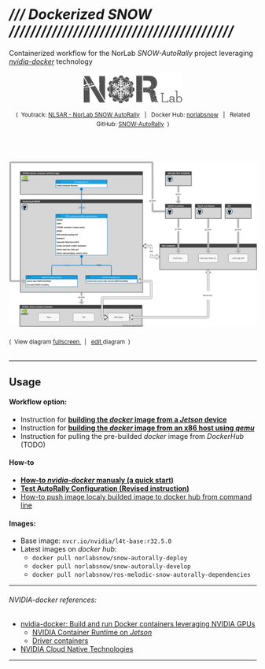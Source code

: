 # _/// Dockerized SNOW //////////////////////////////////////////_

Containerized workflow for the NorLab _SNOW-AutoRally_ project leveraging [_nvidia-docker_](https://github.com/NVIDIA/nvidia-docker) technology

<div align="center">
<p> <img src="./images/norlab_logo_acronym_dark.png" width="200"> </p>

<p>
<sup>
(&nbsp; 
Youtrack: <a href="https://redleader.myjetbrains.com/youtrack/dashboard?id=bce3112d-bda1-425c-8628-802a047be4d3">NLSAR - NorLab SNOW AutoRally</a>
&nbsp; | &nbsp; Docker Hub:
<a href="https://hub.docker.com/u/norlabsnow">norlabsnow</a>
&nbsp; | &nbsp; Related GitHub:
<a href="https://github.com/RedLeader962/autorally">SNOW-AutoRally</a>
&nbsp;)
</sup>
</p>
</div>

<br>
<br>

<div>
<p>
<a href="https://viewer.diagrams.net/?target=blank&highlight=0000ff&edit=_blank&layers=1&nav=1&title=dockerized_snow_plan.drawio#Uhttps%3A%2F%2Fraw.githubusercontent.com%2FRedLeader962%2FDockerized-SNOW%2Fmaster%2Fdrawio%2Fdockerized_snow_plan.drawio">
<img src="drawio/dockerized_snow_plan.svg">
</a>
</p>
<sub>
(&nbsp; View diagram  
<a href="https://viewer.diagrams.net/?target=blank&highlight=0000ff&edit=_blank&layers=1&nav=1&title=dockerized_snow_plan.drawio#Uhttps%3A%2F%2Fraw.githubusercontent.com%2FRedLeader962%2FDockerized-SNOW%2Fmaster%2Fdrawio%2Fdockerized_snow_plan.drawio">
fullscreen
</a>
&nbsp; | &nbsp;
<a href="https://app.diagrams.net/?mode=github#HRedLeader962%2FDockerized-SNOW%2Fmaster%2Fdrawio%2Fdockerized_snow_plan.drawio" target="_blank" rel="noopener noreferrer">edit
</a>
diagram &nbsp;)
</sub>
</div>

<br>

---
## Usage

#### Workflow option:

- Instruction for [**building the _docker_ image from a _Jetson_ device**](README_Jetson_builded.md)
- Instruction for [**building the _docker_ image from an x86 host using _qemu_**](README_cross_compiler.md)
- Instruction for pulling the pre-builded _docker_ image from _DockerHub_ (TODO)

#### How-to
- [**How-to _nvidia-docker_ manualy (a quick start)**](README_docker_manualy_quickstart.md)
- [**Test AutoRally Configuration (**Revised instruction**)**](https://github.com/RedLeader962/SNOW-AutoRally#test-autorally-configuration-in-gazebo-revised-instruction)
- [How-to push image localy builded image to docker hub from command line](README_push_to_dockerhub.md)


#### Images:
- Base image: `nvcr.io/nvidia/l4t-base:r32.5.0`
- Latest images on _docker hub_: 
   - `docker pull norlabsnow/snow-autorally-deploy`
   - `docker pull norlabsnow/snow-autorally-develop`
   - `docker pull norlabsnow/ros-melodic-snow-autorally-dependencies`
  
---
###### _NVIDIA-docker_ references:
- [nvidia-docker: Build and run Docker containers leveraging NVIDIA GPUs](https://github.com/NVIDIA/nvidia-docker) 
  - [NVIDIA Container Runtime on _Jetson_](https://github.com/NVIDIA/nvidia-docker/wiki/NVIDIA-Container-Runtime-on-Jetson)
  - [Driver containers](https://github.com/NVIDIA/nvidia-docker/wiki/Driver-containers)
- [NVIDIA Cloud Native Technologies](https://docs.nvidia.com/datacenter/cloud-native/#)

---




 

